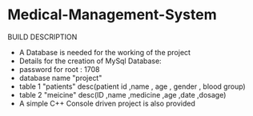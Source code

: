 # Medical-Management-System

BUILD DESCRIPTION


* A Database is needed for the working of the project 
* Details for the creation of MySql Database:
 * password for root : 1708
 * database name "project"
 * table 1 "patients" desc(patient id ,name , age , gender , blood group)
 * table 2 "meicine"  desc(ID ,name ,medicine ,age ,date ,dosage)
* A simple C++ Console driven project is also provided 
